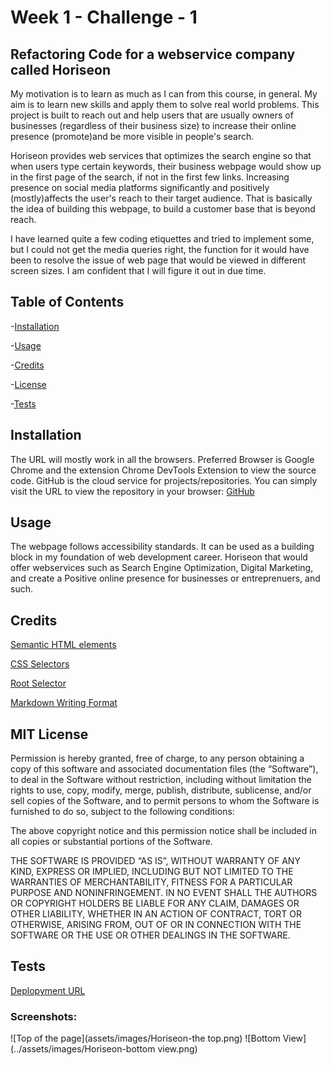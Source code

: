 # Week 1 - Challenge - 1

## Refactoring Code for a webservice company called Horiseon

My motivation is to learn as much as I can from this course, in general. My aim is to learn new skills and apply them to solve real world problems. This project is built to reach out and help users that are usually owners of businesses (regardless of their business size) to increase their online presence (promote)and be more visible in people's search.

Horiseon provides web services that optimizes the search engine so that when users type certain keywords, their business webpage would show up in the first page of the search, if not in the first few links. Increasing presence on social media platforms significantly and positively (mostly)affects the user's reach to their target audience. That is basically the idea of building this webpage, to build a customer base that is beyond reach.

I have learned quite a few coding etiquettes and tried to implement some, but I could not get the  media queries right, the function for it would have been to resolve the issue of web page that would be viewed in different screen sizes. I am confident that I will figure it out in due time.

## Table of Contents

-[Installation](#installation)

-[Usage](#usage)

-[Credits](#credits)

-[License](#license)

-[Tests](#tests)

## Installation

The URL will mostly work in all the browsers. Preferred Browser is Google Chrome and the extension Chrome DevTools Extension to view the source code. GitHub is the cloud service for projects/repositories. You can simply visit the URL to view the repository in your browser: [GitHub](https://github.com/hafsah1976/Week1-Challenge-1)

## Usage

The webpage follows accessibility standards. It can be used as a building block in my foundation of web development career. Horiseon that would offer webservices such as Search Engine Optimization, Digital Marketing, and create a Positive online presence for businesses or entreprenuers, and such.

## Credits

[Semantic HTML elements](https://developer.mozilla.org/en-US/docs/Glossary/Semantics#semantics_in_html)

[CSS Selectors](https://developer.mozilla.org/en-US/docs/Learn/CSS/Building_blocks/Selectors)

[Root Selector](https://developer.mozilla.org/en-US/docs/Web/CSS/:root)

[Markdown Writing Format](https://docs.github.com/en/get-started/writing-on-github/getting-started-with-writing-and-formatting-on-github/basic-writing-and-formatting-syntax)

## MIT License

Permission is hereby granted, free of charge, to any person obtaining a copy of this software and associated documentation files (the “Software”), to deal in the Software without restriction, including without limitation the rights to use, copy, modify, merge, publish, distribute, sublicense, and/or sell copies of the Software, and to permit persons to whom the Software is furnished to do so, subject to the following conditions:

The above copyright notice and this permission notice shall be included in all copies or substantial portions of the Software.

THE SOFTWARE IS PROVIDED “AS IS”, WITHOUT WARRANTY OF ANY KIND, EXPRESS OR IMPLIED, INCLUDING BUT NOT LIMITED TO THE WARRANTIES OF MERCHANTABILITY, FITNESS FOR A PARTICULAR PURPOSE AND NONINFRINGEMENT. IN NO EVENT SHALL THE AUTHORS OR COPYRIGHT HOLDERS BE LIABLE FOR ANY CLAIM, DAMAGES OR OTHER LIABILITY, WHETHER IN AN ACTION OF CONTRACT, TORT OR OTHERWISE, ARISING FROM, OUT OF OR IN CONNECTION WITH THE SOFTWARE OR THE USE OR OTHER DEALINGS IN THE SOFTWARE.

## Tests
[Deplopyment URL](https://hafsah1976.github.io/Week1-Challenge-1/)

### Screenshots: 
![Top of the page](assets/images/Horiseon-the top.png)
![Bottom View](../assets/images/Horiseon-bottom view.png)
